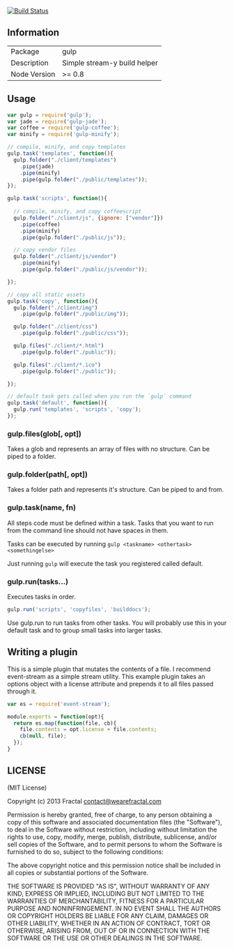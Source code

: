 [![Build Status](https://travis-ci.org/wearefractal/gulp.png?branch=master)](https://travis-ci.org/wearefractal/gulp)

## Information

<table>
<tr> 
<td>Package</td><td>gulp</td>
</tr>
<tr>
<td>Description</td>
<td>Simple stream-y build helper</td>
</tr>
<tr>
<td>Node Version</td>
<td>>= 0.8</td>
</tr>
</table>

## Usage

```javascript
var gulp = require('gulp');
var jade = require('gulp-jade');
var coffee = require('gulp-coffee');
var minify = require('gulp-minify');

// compile, minify, and copy templates
gulp.task('templates', function(){
  gulp.folder("./client/templates")
    .pipe(jade)
    .pipe(minify)
    .pipe(gulp.folder("./public/templates"));
});

gulp.task('scripts', function(){
  
  // compile, minify, and copy coffeescript
  gulp.folder("./client/js", {ignore: ["vendor"]})
    .pipe(coffee)
    .pipe(minify)
    .pipe(gulp.folder("./public/js"));

  // copy vendor files
  gulp.folder("./client/js/vendor")
    .pipe(minify)
    .pipe(gulp.folder("./public/js/vendor"));

});

// copy all static assets
gulp.task('copy', function(){
  gulp.folder("./client/img")
    .pipe(gulp.folder("./public/img"));

  gulp.folder("./client/css")
    .pipe(gulp.folder("./public/css"));

  gulp.files("./client/*.html")
    .pipe(gulp.folder("./public"));

  gulp.files("./client/*.ico")
    .pipe(gulp.folder("./public"));

});

// default task gets called when you run the `gulp` command
gulp.task('default', function(){
  gulp.run('templates', 'scripts', 'copy');
});
```

### gulp.files(glob[, opt])

Takes a glob and represents an array of files with no structure. Can be piped to a folder.

### gulp.folder(path[, opt])

Takes a folder path and represents it's structure. Can be piped to and from.

### gulp.task(name, fn)

All steps code must be defined within a task. Tasks that you want to run from the command line should not have spaces in them.

Tasks can be executed by running `gulp <taskname> <othertask> <somethingelse>`

Just running `gulp` will execute the task you registered called default.


### gulp.run(tasks...)

Executes tasks in order.

```javascript
gulp.run('scripts', 'copyfiles', 'builddocs');
```

Use gulp.run to run tasks from other tasks. You will probably use this in your default task and to group small tasks into larger tasks.

## Writing a plugin

This is a simple plugin that mutates the contents of a file. I recommend event-stream as a simple stream utility. This example plugin takes an options object with a license attribute and prepends it to all files passed through it.

```javascript
var es = require('event-stream');

module.exports = function(opt){
  return es.map(function(file, cb){
    file.contents = opt.license + file.contents;
    cb(null, file);
  });
}
```

## LICENSE

(MIT License)

Copyright (c) 2013 Fractal <contact@wearefractal.com>

Permission is hereby granted, free of charge, to any person obtaining
a copy of this software and associated documentation files (the
"Software"), to deal in the Software without restriction, including
without limitation the rights to use, copy, modify, merge, publish,
distribute, sublicense, and/or sell copies of the Software, and to
permit persons to whom the Software is furnished to do so, subject to
the following conditions:

The above copyright notice and this permission notice shall be
included in all copies or substantial portions of the Software.

THE SOFTWARE IS PROVIDED "AS IS", WITHOUT WARRANTY OF ANY KIND,
EXPRESS OR IMPLIED, INCLUDING BUT NOT LIMITED TO THE WARRANTIES OF
MERCHANTABILITY, FITNESS FOR A PARTICULAR PURPOSE AND
NONINFRINGEMENT. IN NO EVENT SHALL THE AUTHORS OR COPYRIGHT HOLDERS BE
LIABLE FOR ANY CLAIM, DAMAGES OR OTHER LIABILITY, WHETHER IN AN ACTION
OF CONTRACT, TORT OR OTHERWISE, ARISING FROM, OUT OF OR IN CONNECTION
WITH THE SOFTWARE OR THE USE OR OTHER DEALINGS IN THE SOFTWARE.
